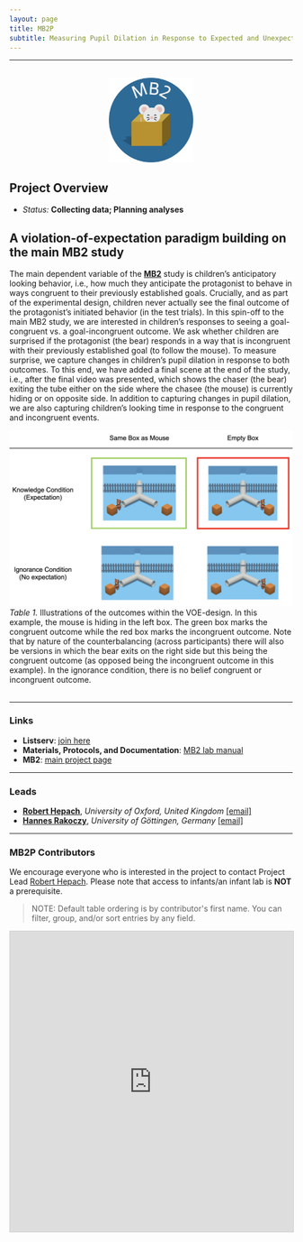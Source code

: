 ```yaml
---
layout: page
title: MB2P
subtitle: Measuring Pupil Dilation in Response to Expected and Unexpected Events
---
```


***

<div class="container">
  <div class="row justify-content-around">
    <div class="col-lg-4" align="center">
      <br>
      <img src="/assets/img/MB2_logo.png" width="150">
    </div>
    <div class="col-lg-8" align="left">
      <h2>Project Overview</h2>
      <ul>
        <li><i>Status:</i> <b>Collecting data; Planning analyses</b></li>
      </ul>
    </div>
  </div>
</div>


## A violation-of-expectation paradigm building on the main MB2 study

<p>The main dependent variable of the <a href="{{site.baseurl}}/MB2/"><b>MB2</b></a> study is children’s anticipatory looking behavior, i.e., how much they anticipate the protagonist to behave in ways congruent to their previously established goals. Crucially, and as part of the experimental design, children never actually see the final outcome of the protagonist’s initiated behavior (in the test trials). In this spin-off to the main MB2 study, we are interested in children’s responses to seeing a goal-congruent vs. a goal-incongruent outcome. We ask whether children are surprised if the protagonist (the bear) responds in a way that is incongruent with their previously established goal (to follow the mouse). To measure surprise, we capture changes in children’s pupil dilation in response to both outcomes. To this end, we have added a final scene at the end of the study, i.e., after the final video was presented, which shows the chaser (the bear) exiting the tube either on the side where the chasee (the mouse) is currently hiding or on opposite side. In addition to capturing changes in pupil dilation, we are also capturing children’s looking time in response to the congruent and incongruent events. </p>


<section>
  <div class="container">
    <div class="row">
      <div class="col-sm-11" align="center">
        <img src="/assets/img/MB2P_design.png">
      </div>
    </div>
    <div class="row">
      <div class="col-sm-11" align="left">
      <i>Table 1.</i> Illustrations of the outcomes within the VOE-design. In this example, the mouse is hiding in the left box. The green box marks the congruent outcome while the red box marks the incongruent outcome. Note that by nature of the counterbalancing (across participants) there will also be versions in which the bear exits on the right side but this being the congruent outcome (as opposed being the incongruent outcome in this example). In the ignorance condition, there is no belief congruent or incongruent outcome.
      </div>
    </div>
  </div>
</section>
<br>


***
### Links
* **Listserv**: [join here](https://groups.google.com/a/manybabies.org/g/mb2p-list)
* **Materials, Protocols, and Documentation**: [MB2 lab manual](https://docs.google.com/document/d/1xAw_EbmvRl1Rj3iAVASazyb4HPxoECfvKaf_7zfFi0o/edit?usp=sharing)
* **MB2**: [main project page]({{site.baseurl}}/MB2/)


***
### Leads
* [**Robert Hepach**](https://www.psy.ox.ac.uk/people/robert-hepach), *University of Oxford, United Kingdom* [[email]](mailto:robert.hepach@psy.ox.ac.uk)
* [**Hannes Rakoczy**](https://www.psych.uni-goettingen.de/en/development/team/rakoczy-hannes), *University of Göttingen, Germany* [[email]](mailto:hrakocz@uni-goettingen.de)


***
### MB2P Contributors

We encourage everyone who is interested in the project to contact Project Lead [Robert Hepach](mailto:robert.hepach@psy.ox.ac.uk). Please note that access to infants/an infant lab is **NOT** a prerequisite.

> NOTE: Default table ordering is by contributor's first name. You can filter, group, and/or sort entries by any field.

<iframe class="airtable-embed" src="https://airtable.com/embed/appRoqMKzcK3NsXt4/shrAhBGjpK3eZvztf?backgroundColor=blueDusty&viewControls=on" frameborder="0" onmousewheel="" width="100%" height="533" style="background: transparent; border: 1px solid #ccc;"></iframe>


<!-- ### Publications -->
